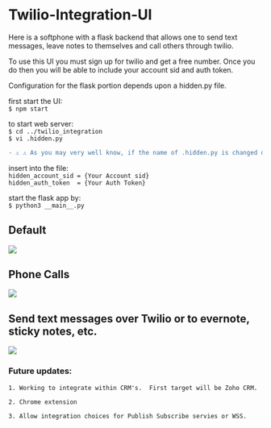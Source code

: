 # Twilio-Integration-UI

Here is a softphone with a flask backend that allows
one to send text messages, leave notes to themselves
and call others through twilio.

To use this UI you must sign up for twilio and get
a free number.  Once you do then you will be able to
include your account sid and auth token.

Configuration for the flask portion depends upon
a hidden.py file.  


first start the UI: \
    `$ npm start`

to start web server: \
    `$ cd ../twilio_integration` \
    `$ vi .hidden.py` 

```diff
- ⚠️ ⚠ As you may very well know, if the name of .hidden.py is changed don't forget to include it within the .gitignore file ⚠ ⚠
```

insert into the file: \
    `hidden_account_sid = {Your Account sid}` \
    `hidden_auth_token  = {Your Auth Token}` 

start the flask app by: \
    `$ python3 __main__.py`


## Default
![](https://github.com/phos-tou-kosmou/python_portfolio/blob/python/web_portfolio/twilio-ui/assets/vanilla.png)


## Phone Calls
![](https://github.com/phos-tou-kosmou/python_portfolio/blob/python/web_portfolio/twilio-ui/assets/number-slot-example.png)

## Send text messages over Twilio or to evernote, sticky notes, etc.

![](https://github.com/phos-tou-kosmou/python_portfolio/blob/python/web_portfolio/twilio-ui/assets/full-fledge.png)

### Future updates: 
    1. Working to integrate within CRM's.  First target will be Zoho CRM.
    
    2. Chrome extension 

    3. Allow integration choices for Publish Subscribe servies or WSS.